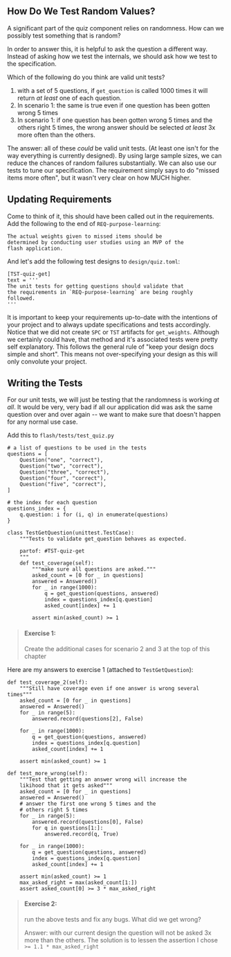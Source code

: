 ## How Do We Test Random Values?

A significant part of the quiz component relies on randomness. How can we
possibly test something that is random?

In order to answer this, it is helpful to ask the question a different way.
Instead of asking how we test the internals, we should ask how we test to
the specification.

Which of the following do you think are valid unit tests?
1. with a set of 5 questions, if `get_question` is called 1000 times
    it will return *at least* one of each question.
2. In scenario 1: the same is true even if one question has been gotten
    wrong 5 times
3. In scenario 1: if one question has been gotten wrong 5 times and the
    others right 5 times, the wrong answer should be selected
    *at least* 3x more often than the others.

The answer: all of these *could* be valid unit tests. (At least one isn't for
the way everything is currently designed). By using large sample
sizes, we can reduce the chances of random failures substantially. We can also
use our tests to tune our specification. The requirement simply says to do
"missed items more often", but it wasn't very clear on how MUCH higher.

## Updating Requirements

Come to think of it, this should have been called out in the requirements.
Add the following to the end of `REQ-purpose-learning`:

```
The actual weights given to missed items should be
determined by conducting user studies using an MVP of the
flash application.
```

And let's add the following test designs to `design/quiz.toml`:

```
[TST-quiz-get]
text = '''
The unit tests for getting questions should validate that
the requirements in `REQ-purpose-learning` are being roughly
followed.
'''
```

It is important to keep your requirements up-to-date with the intentions
of your project and to always update specifications and tests accordingly.
Notice that we did not create `SPC` or `TST` artifacts for
`get_weights`. Although we certainly could have, that method and it's
associated tests were pretty self explanatory. This follows the general
rule of "keep your design docs simple and short". This means not
over-specifying your design as this will only convolute your project.

## Writing the Tests

For our unit tests, we will just be testing that
the randomness is working *at all*. It would be very, very bad if
all our application did was ask the same question over and over
again -- we want to make sure that doesn't happen for any normal
use case.

Add this to `flash/tests/test_quiz.py`
```
# a list of questions to be used in the tests
questions = [
    Question("one", "correct"),
    Question("two", "correct"),
    Question("three", "correct"),
    Question("four", "correct"),
    Question("five", "correct"),
]

# the index for each question
questions_index = {
    q.question: i for (i, q) in enumerate(questions)
}

class TestGetQuestion(unittest.TestCase):
    """Tests to validate get_question behaves as expected.

    partof: #TST-quiz-get
    """
    def test_coverage(self):
        """make sure all questions are asked."""
        asked_count = [0 for _ in questions]
        answered = Answered()
        for _ in range(1000):
            q = get_question(questions, answered)
            index = questions_index[q.question]
            asked_count[index] += 1

        assert min(asked_count) >= 1
```

> #### Exercise 1:
> Create the additional cases for scenario 2 and 3 at the top
> of this chapter

Here are my answers to exercise 1 (attached to `TestGetQuestion`):
```
def test_coverage_2(self):
    """Still have coverage even if one answer is wrong several times"""
    asked_count = [0 for _ in questions]
    answered = Answered()
    for _ in range(5):
        answered.record(questions[2], False)

    for _ in range(1000):
        q = get_question(questions, answered)
        index = questions_index[q.question]
        asked_count[index] += 1

    assert min(asked_count) >= 1

def test_more_wrong(self):
    """Test that getting an answer wrong will increase the
    likihood that it gets asked"""
    asked_count = [0 for _ in questions]
    answered = Answered()
    # answer the first one wrong 5 times and the
    # others right 5 times
    for _ in range(5):
        answered.record(questions[0], False)
        for q in questions[1:]:
            answered.record(q, True)

    for _ in range(1000):
        q = get_question(questions, answered)
        index = questions_index[q.question]
        asked_count[index] += 1

    assert min(asked_count) >= 1
    max_asked_right = max(asked_count[1:])
    assert asked_count[0] >= 3 * max_asked_right
```

> #### Exercise 2:
> run the above tests and fix any bugs. What did we get wrong?
>
> Answer: with our current design the question will not be asked
> 3x more than the others. The solution is to lessen the assertion
> I chose `>= 1.1 * max_asked_right`

